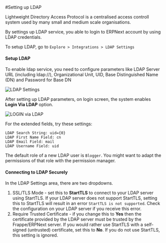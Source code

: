 <!-- add-breadcrumbs -->
#Setting up LDAP

Lightweight Directory Access Protocol is a centralised access controll system used by many small and medium scale organisations.

By settings up LDAP service, you able to login to ERPNext account by using LDAP credentials.

To setup LDAP, go to
`Explore > Integrations > LDAP Settings`

#### Setup LDAP

To enable ldap service, you need to configure parameters like LDAP Server URL (including ldap://), Organizational Unit, UID, Base Distinguished Name (DN) and Password for Base DN

<img class="screenshot" alt="LDAP Settings" src="{{docs_base_url}}/assets/img/setup/integrations/ldap_settings.png">


After setting up LDAP parameters, on login screen, the system enables **Login Via LDAP** option.

<img class="screenshot" alt="LOGIN via LDAP" src="{{docs_base_url}}/assets/img/setup/integrations/login_via_ldap.png">

For the extended fields, try these settings:

    LDAP Search String: uid={0}     
    LDAP First Name Field: cn     
    LDAP Email Field: mail     
    LDAP Username Field: uid

The default role of a new LDAP user is `Blogger`. You might want to adapt the permissions of that role with the permission manager.

#### Connecting to LDAP Securely

In the LDAP Settings area, there are two dropdowns.
1. SSL/TLS Mode - set this to **StartTLS** to connect to your LDAP server using StartTLS. If your LDAP server does not support StartTLS, setting this to StartTLS will result in an error `StartTLS is not supported`. Check the configuration on your LDAP server if you receive this error.
2. Require Trusted Certificate - if you change this to **Yes** then the certificate provided by the LDAP server must be trusted by the Frappe/ERPNext server. If you would rather use StartTLS with a self-signed (untrusted) certificate, set this to **No**. If you do not use StartTLS, this setting is ignored.
